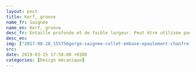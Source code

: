 ```yaml
---
layout: post
title: Kerf,_groove
name_fr: Saignée
name_en: Kerf, groove
desc_fr: Entaille profonde et de faible largeur. Peut être utilisée pour les circlips. En général, plus profond qu'une gorge.
desc_en: 
img: ["2017-08-28_155756gorge-saignee-collet-embase-epaulement-chanfreins.png", "2017-08-29_145451saignee.png"]
src: 
date: 2019-03-15 17:58:00 +0100
categories: [Design mécanique]
---
```

